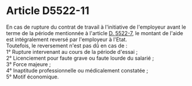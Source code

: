 # Article D5522-11

  
En cas de rupture du contrat de travail à l'initiative de l'employeur avant le terme de la période mentionnée à l'article [D. 5522-7][1], le montant de l'aide est intégralement reversé par l'employeur à l'Etat.   
Toutefois, le reversement n'est pas dû en cas de :   
1° Rupture intervenant au cours de la période d'essai ;   
2° Licenciement pour faute grave ou faute lourde du salarié ;   
3° Force majeure ;   
4° Inaptitude professionnelle ou médicalement constatée ;   
5° Motif économique.

 [1]: /affichCodeArticle.do?cidTexte=LEGITEXT000006072050&idArticle=LEGIARTI000018496756&dateTexte=&categorieLien=cid
